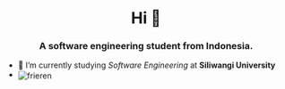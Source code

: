 <h1 align="center">Hi 👋</h1>
<h3 align="center">A <b>software engineering student from Indonesia</b>.</h3>

- 🔭 I’m currently studying *Software Engineering* at **Siliwangi University**
- 
  <img align="center" src="https://steamuserimages-a.akamaihd.net/ugc/2117311996138811676/76972BDE9EC471A6997FDC054B405B1B9D4600B2/?imw=5000&imh=5000&ima=fit&impolicy=Letterbox&imcolor=%23000000&letterbox=false" alt="frieren">

